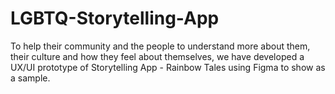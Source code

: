 # LGBTQ-Storytelling-App
To help their community and the people to understand more about them, their culture and how they feel about themselves, we have developed a UX/UI prototype of Storytelling App - Rainbow Tales using Figma to show as a sample.
